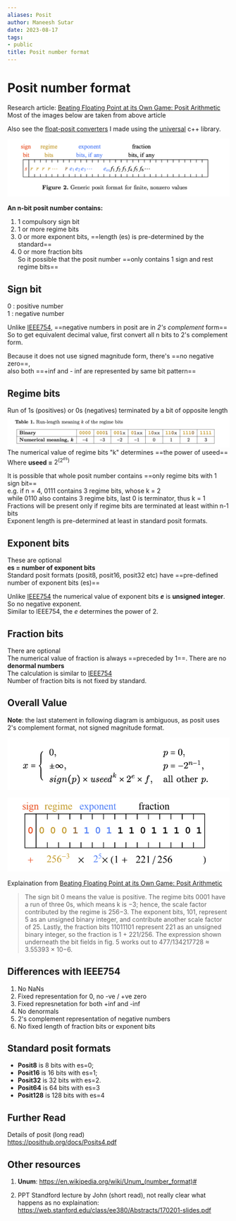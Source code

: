 ```yaml
---
aliases: Posit
author: Maneesh Sutar
date: 2023-08-17
tags:
- public
title: Posit number format
---
```


# Posit number format

Research article: [Beating Floating Point at its Own Game: Posit Arithmetic](https://www.researchgate.net/publication/322151112_Beating_Floating_Point_at_its_Own_Game_Posit_Arithmetic)  
Most of the images below are taken from above article

Also see the [float-posit converters](https://github.com/maneesh29s/just-cpp-things/tree/main/gists/posit-converters) I made using the [universal](https://github.com/stillwater-sc/universal) c++ library.

![posit_format](Artifacts/posit_format.png)

**An n-bit posit number contains:**

1. 1 compulsory sign bit
1. 1 or more regime bits
1. 0 or more exponent bits, ==length (es) is pre-determined by the standard==
1. 0 or more fraction bits  
   So it possible that the posit number ==only contains 1 sign and rest regime bits==

## Sign bit

0 : positive number  
1 : negative number

Unlike [IEEE754](ieee754_floats.md), ==negative numbers in posit are in *2's complement* form==  
So to get equivalent decimal value, first convert all n bits to 2's complement form.

Because it does not use signed magnitude form, there's ==no negative zero==,  
also both ==+inf and - inf are represented by same bit pattern==

## Regime bits

Run of 1s (positives) or 0s (negatives) terminated by a bit of opposite length  
![](Artifacts/posit_regime_bits.png)  
The numerical value of regime bits "k" determines ==the power of useed==  
Where **useed =** $2^{(2^{es})}$

It is possible that whole posit number contains ==only regime bits with 1 sign bit==  
e.g. if n = 4, 0111 contains 3 regime bits, whose k = 2  
while 0110 also contains 3 regime bits, last 0 is terminator, thus k = 1  
Fractions will be present only if regime bits are terminated at least within n-1 bits  
Exponent length is pre-determined at least in standard posit formats.

## Exponent bits

These are optional  
**es = number of exponent bits**  
Standard posit formats (posit8, posit16, posit32 etc) have ==pre-defined number of exponent bits (es)==

Unlike [IEEE754](ieee754_floats.md) the numerical value of exponent bits ***e*** is **unsigned integer**. So no negative exponent.  
Similar to IEEE754, the *e* determines the power of 2.

## Fraction bits

There are optional  
The numerical value of fraction is always ==preceded by 1==. There are no **denormal numbers**  
The calculation is similar to [IEEE754](ieee754_floats.md)  
Number of fraction bits is not fixed by standard.

## Overall Value

**Note**: the last statement in following diagram is ambiguous, as posit uses 2's complement format, not signed magnitude format.

![posit_format_overall_value](Artifacts/posit_format_overall_value.png)

![posit_format_example](Artifacts/posit_format_example.png)

Explaination from [Beating Floating Point at its Own Game: Posit Arithmetic](https://www.researchgate.net/publication/322151112_Beating_Floating_Point_at_its_Own_Game_Posit_Arithmetic)

 > 
 > The sign bit 0 means the value is positive. The regime bits 0001 have a run of three 0s, which means k is −3; hence, the scale factor contributed by the regime is 256−3. The exponent bits, 101, represent 5 as an unsigned binary integer, and contribute another scale factor of 25. Lastly, the fraction bits 11011101 represent 221 as an unsigned binary integer, so the fraction is 1 + 221/256. The expression shown underneath the bit fields in fig. 5 works out to 477/134217728 ≈ 3.55393 × 10−6.

## Differences with IEEE754

1. No NaNs
1. Fixed representation for 0, no -ve / +ve zero
1. Fixed represnetation for both +inf and -inf
1. No denormals
1. 2's complement representation of negative numbers
1. No fixed length of fraction bits or exponent bits

## Standard posit formats

* **Posit8** is 8 bits with es=0;
* **Posit16** is 16 bits with es=1;
* **Posit32** is 32 bits with es=2.
* **Posit64** is 64 bits with es=3
* **Posit128** is 128 bits with es=4

## Further Read

Details of posit (long read)  
<https://posithub.org/docs/Posits4.pdf>

## Other resources

1. **Unum**: <https://en.wikipedia.org/wiki/Unum_(number_format)#>

1. PPT Standford lecture by John (short read), not really clear what happens as no explaination: <https://web.stanford.edu/class/ee380/Abstracts/170201-slides.pdf>
